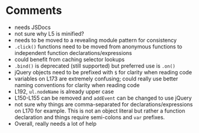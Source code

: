 # Comments

* needs JSDocs
* not sure why L5 is minified?
* needs to be moved to a revealing module pattern for consistency
* `.click()` functions need to be moved from anonymous functions to independent function declarations/expressions
* could benefit from caching selector lookups
* `.bind()` is deprecated (still supported) but preferred use is `.on()`
* jQuery objects need to be prefixed with `$` for clarity when reading code
* variables on L173 are extremely confusing; could really use better naming conventions for clarity when reading code
* L192, `ul.nodeName` is already upper case
* L150-L155 can be removed and `addEvent` can be changed to use jQuery
* not sure why things are comma-separated for declarations/expressions on L170 for example. This is not an object literal but rather a function declaration and things require semi-colons and `var` prefixes.
* Overall, really needs a lot of help